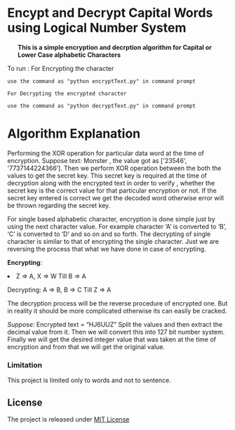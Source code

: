 # Encypt and Decrypt Capital Words using Logical Number System

<b><ul>This is a simple encryption and decrption algorithm for Capital or Lower Case alphabetic Characters</ul></b>

To run :
    For Encrypting the character

    use the command as "python encryptText.py" in command prompt

    For Decrypting the encrypted character

    use the command as "python decryptText.py" in command prompt


# Algorithm Explanation

Performing the XOR operation for particular data word at the time of encryption. 
Suppose text: Monster , the value got as ['23546', '7737144224366’].
Then we perform XOR operation between the both the values to get the secret key.
This secret key is required at the time of decryption along with the encrypted text in order to verify , whether the secret key is the correct value for that particular encryption or not.
If the secret key entered is correct we get the decoded word otherwise error will be thrown regarding the secret key. 

For single based alphabetic character, encryption is done simple just by using the next character value.
For example character ‘A’ is converted to ‘B’, ‘C’ is converted to ‘D’  and so on and so forth.
The decrypting of single character is similar to that of encrypting the single character. Just we are reversing the process that what we have done in case of encrypting.

<b>Encrypting</b>:  
<li>
Z => A,
X => W
Till
B => A
</li>


Decrypting:
A => B,
B => C
Till
Z => A

The decryption process will be the reverse procedure of encrypted one. But in reality it should be more complicated otherwise its can easily be cracked.

<i>Suppose</i>:
Encrypted text = “HJ6UUZ”
Split the values and then extract the decimal value from it.
Then we will convert this into 127 bit number system.
Finally we will get  the desired integer value that was taken at the time of encryption and from that we will get the original value.

<h3>Limitation </h3>
This project is limited only to words and not to sentence.

<h2>License</h2>

<p>The project is released under <a href="https://github.com/sandeepmaxpayne/Capital_Word_Encrypt_Decrypt/blob/master/LICENSE">MIT License</a></p>


